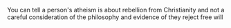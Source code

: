 You can tell a person's atheism is about rebellion from Christianity and not a careful consideration of the philosophy and evidence of they reject free will

